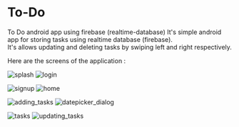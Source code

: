 # To-Do
To Do android app using firebase (realtime-database)
It's simple android app for storing tasks using realtime database (firebase).  
It's allows updating and deleting tasks by swiping left and right respectively.

Here are the screens of the application :



![splash](https://user-images.githubusercontent.com/60170680/119781327-8354e080-bee8-11eb-9231-bd589fe527ac.jpg)
![login](https://user-images.githubusercontent.com/60170680/119783084-7fc25900-beea-11eb-9bb2-1bb8bd931a44.jpg)

![signup](https://user-images.githubusercontent.com/60170680/119783160-95378300-beea-11eb-99b2-67425135b595.jpg)
![home](https://user-images.githubusercontent.com/60170680/119783238-aa141680-beea-11eb-84ae-02f66dff83b6.jpg)

![adding_tasks](https://user-images.githubusercontent.com/60170680/119783900-4e965880-beeb-11eb-9e99-6f74c26ad798.jpg)
![datepicker_dialog](https://user-images.githubusercontent.com/60170680/119783961-5e15a180-beeb-11eb-9152-05cb3142b1ae.jpg)

![tasks](https://user-images.githubusercontent.com/60170680/119784160-8e5d4000-beeb-11eb-870b-6d5fcd65ad3a.jpg)
![updating_tasks](https://user-images.githubusercontent.com/60170680/119784664-104d6900-beec-11eb-96b9-94936f3210a6.jpg)







